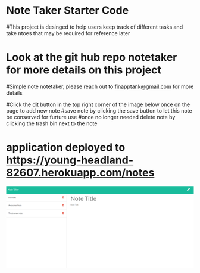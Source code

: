 # Note Taker Starter Code

#This project is desinged to help users keep track of different tasks and take ntoes that may be required for reference later

# Look at the git hub repo notetaker for more details on this project

#Simple note notetaker, please reach out to finapptank@gmail.com for more details

#Click the dit button in the top right corner of the image below once on the page to add new note
#save note by clicking the save button to let this note be conserved for furture use
#once no longer needed delete note by clicking the trash bin next to the note
# application deployed to https://young-headland-82607.herokuapp.com/notes


![Screenshot](https://github.com/francofin/notetaker/blob/master/notetaker.PNG?raw=true)
